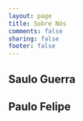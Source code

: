 ```yaml
---
layout: page
title: Sobre Nós
comments: false
sharing: false
footer: false
---
```


## Saulo Guerra

## Paulo Felipe



